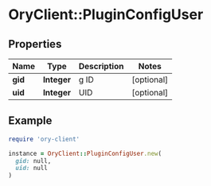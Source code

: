 # OryClient::PluginConfigUser

## Properties

| Name | Type | Description | Notes |
| ---- | ---- | ----------- | ----- |
| **gid** | **Integer** | g ID | [optional] |
| **uid** | **Integer** | UID | [optional] |

## Example

```ruby
require 'ory-client'

instance = OryClient::PluginConfigUser.new(
  gid: null,
  uid: null
)
```

